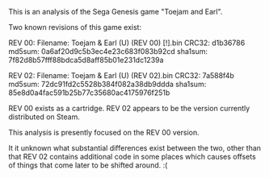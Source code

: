 This is an analysis of the Sega Genesis game "Toejam and Earl".

Two known revisions of this game exist:

REV 00:
Filename: Toejam & Earl (U) (REV 00) [!].bin
CRC32:    d1b36786
md5sum:   0a6af20d9c5b3ec4e23c683f083b92cd
sha1sum:  7f82d8b57fff88bdca5d8aff85b01e231dc1239a

REV 02:
Filename: Toejam & Earl (U) (REV 02).bin
CRC32:    7a588f4b
md5sum:   72dc91fd2c5528b384f082a38db9ddda
sha1sum:  85e8d0a4fac591b25b77c35680ac4175976f251b

REV 00 exists as a cartridge.
REV 02 appears to be the version currently distributed on Steam.

This analysis is presently focused on the REV 00 version.

It it unknown what substantial differences exist between the two, other
than that REV 02 contains additional code in some places which causes
offsets of things that come later to be shifted around. :(